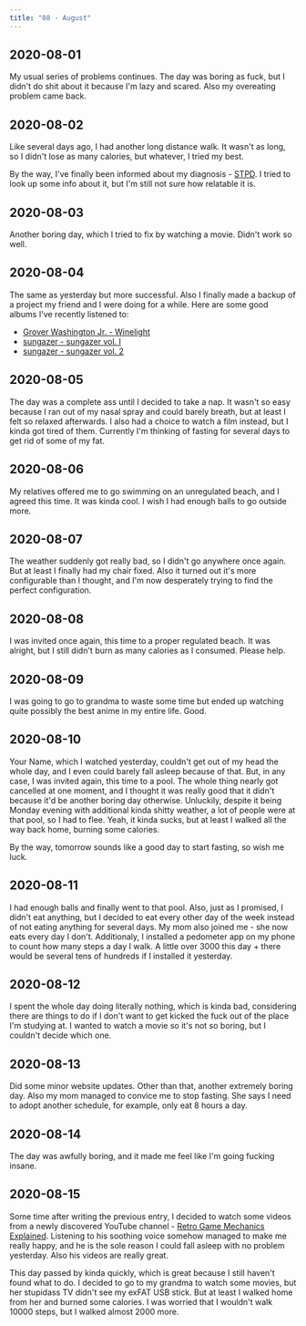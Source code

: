 ```yaml
---
title: "08 - August"
---
```


## 2020-08-01

My usual series of problems continues. The day was boring as fuck, but
I didn't do shit about it because I'm lazy and scared. Also my
overeating problem came back.

## 2020-08-02

Like several days ago, I had another long distance walk. It wasn't as
long, so I didn't lose as many calories, but whatever, I tried my
best.

By the way, I've finally been informed about my diagnosis - [STPD]. I
tried to look up some info about it, but I'm still not sure how
relatable it is.

[STPD]: https://en.wikipedia.org/wiki/Schizotypal_personality_disorder

## 2020-08-03

Another boring day, which I tried to fix by watching a movie. Didn't
work so well.

## 2020-08-04

The same as yesterday but more successful. Also I finally made a
backup of a project my friend and I were doing for a while. Here are
some good albums I've recently listened to:

* [Grover Washington Jr. - Winelight](https://www.youtube.com/playlist?list=OLAK5uy_ls32JrfpXuFS3NfcIDOaIkNq480SPF0is)
* [sungazer - sungazer vol. I](https://sungazermusic.bandcamp.com/album/sungazer-vol-i)
* [sungazer - sungazer vol. 2](https://sungazermusic.bandcamp.com/album/sungazer-vol-2)

## 2020-08-05

The day was a complete ass until I decided to take a nap. It wasn't so
easy because I ran out of my nasal spray and could barely breath, but
at least I felt so relaxed afterwards. I also had a choice to watch a
film instead, but I kinda got tired of them. Currently I'm thinking
of fasting for several days to get rid of some of my fat.

## 2020-08-06

My relatives offered me to go swimming on an unregulated beach, and I
agreed this time. It was kinda cool. I wish I had enough balls to go
outside more.

## 2020-08-07

The weather suddenly got really bad, so I didn't go anywhere once
again. But at least I finally had my chair fixed. Also it turned out
it's more configurable than I thought, and I'm now desperately trying
to find the perfect configuration.

## 2020-08-08

I was invited once again, this time to a proper regulated beach. It
was alright, but I still didn't burn as many calories as I consumed.
Please help.

## 2020-08-09

I was going to go to grandma to waste some time but ended up watching
quite possibly the best anime in my entire life. Good.

## 2020-08-10

Your Name, which I watched yesterday, couldn't get out of my head the
whole day, and I even could barely fall asleep because of that. But,
in any case, I was invited again, this time to a pool. The whole thing
nearly got cancelled at one moment, and I thought it was really good
that it didn't because it'd be another boring day otherwise.
Unluckily, despite it being Monday evening with additional kinda
shitty weather, a lot of people were at that pool, so I had to flee.
Yeah, it kinda sucks, but at least I walked all the way back home,
burning some calories.

By the way, tomorrow sounds like a good day to start fasting, so wish
me luck.

## 2020-08-11

I had enough balls and finally went to that pool. Also, just as I
promised, I didn't eat anything, but I decided to eat every other day
of the week instead of not eating anything for several days. My mom
also joined me - she now eats every day I don't. Additionaly, I
installed a pedometer app on my phone to count how many steps a day I
walk. A little over 3000 this day + there would be several tens of
hundreds if I installed it yesterday.

## 2020-08-12

I spent the whole day doing literally nothing, which is kinda bad,
considering there are things to do if I don't want to get kicked the
fuck out of the place I'm studying at. I wanted to watch a movie so
it's not so boring, but I couldn't decide which one.

## 2020-08-13

Did some minor website updates. Other than that, another extremely
boring day. Also my mom managed to convice me to stop fasting. She
says I need to adopt another schedule, for example, only eat 8 hours a
day.

## 2020-08-14

The day was awfully boring, and it made me feel like I'm going fucking
insane.

## 2020-08-15

Some time after writing the previous entry, I decided to watch some
videos from a newly discovered YouTube channel - [Retro Game Mechanics
Explained]. Listening to his soothing voice somehow managed to make me
really happy, and he is the sole reason I could fall asleep with no
problem yesterday. Also his videos are really great.

[Retro Game Mechanics Explained]: https://www.youtube.com/channel/UCwRqWnW5ZkVaP_lZF7caZ-g

This day passed by kinda quickly, which is great because I still
haven't found what to do. I decided to go to my grandma to watch some
movies, but her stupidass TV didn't see my exFAT USB stick. But at
least I walked home from her and burned some calories. I was worried
that I wouldn't walk 10000 steps, but I walked almost 2000 more.
